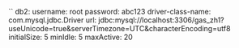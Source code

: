 

``
      db2:
        username: root
        password: abc123
        driver-class-name: com.mysql.jdbc.Driver
        url: jdbc:mysql://localhost:3306/gas_zh1?useUnicode=true&serverTimezone=UTC&characterEncoding=utf8
        initialSize: 5
        minIdle: 5
        maxActive: 20